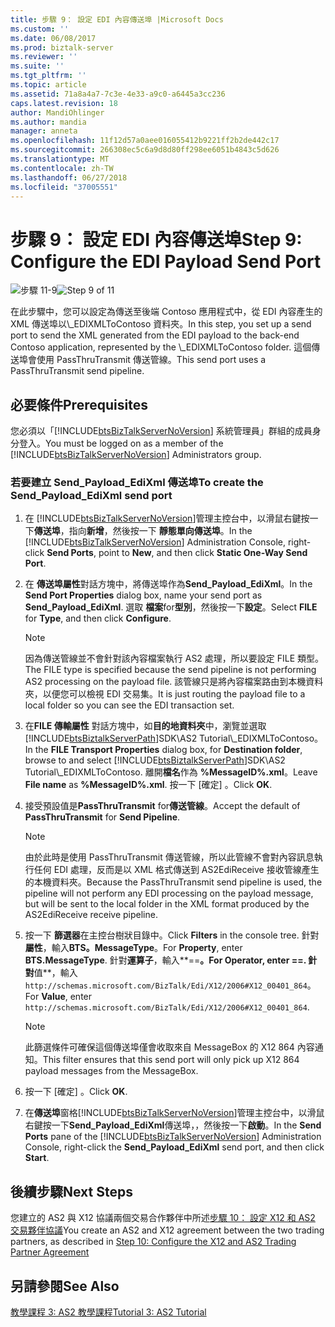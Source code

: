 ```yaml
---
title: 步驟 9： 設定 EDI 內容傳送埠 |Microsoft Docs
ms.custom: ''
ms.date: 06/08/2017
ms.prod: biztalk-server
ms.reviewer: ''
ms.suite: ''
ms.tgt_pltfrm: ''
ms.topic: article
ms.assetid: 71a8a4a7-7c3e-4e33-a9c0-a6445a3cc236
caps.latest.revision: 18
author: MandiOhlinger
ms.author: mandia
manager: anneta
ms.openlocfilehash: 11f12d57a0aee016055412b9221ff2b2de442c17
ms.sourcegitcommit: 266308ec5c6a9d8d80ff298ee6051b4843c5d626
ms.translationtype: MT
ms.contentlocale: zh-TW
ms.lasthandoff: 06/27/2018
ms.locfileid: "37005551"
---
```

# <a name="step-9-configure-the-edi-payload-send-port"></a><span data-ttu-id="9e1b1-102">步驟 9： 設定 EDI 內容傳送埠</span><span class="sxs-lookup"><span data-stu-id="9e1b1-102">Step 9: Configure the EDI Payload Send Port</span></span>
<span data-ttu-id="9e1b1-103">![步驟 11-9](../core/media/tut-step9-of-11.gif "Tut_Step9_of_11")</span><span class="sxs-lookup"><span data-stu-id="9e1b1-103">![Step 9 of 11](../core/media/tut-step9-of-11.gif "Tut_Step9_of_11")</span></span>  
  
 <span data-ttu-id="9e1b1-104">在此步驟中，您可以設定為傳送至後端 Contoso 應用程式中，從 EDI 內容產生的 XML 傳送埠以\\_EDIXMLToContoso 資料夾。</span><span class="sxs-lookup"><span data-stu-id="9e1b1-104">In this step, you set up a send port to send the XML generated from the EDI payload to the back-end Contoso application, represented by the \\_EDIXMLToContoso folder.</span></span> <span data-ttu-id="9e1b1-105">這個傳送埠會使用 PassThruTransmit 傳送管線。</span><span class="sxs-lookup"><span data-stu-id="9e1b1-105">This send port uses a PassThruTransmit send pipeline.</span></span>  
  
## <a name="prerequisites"></a><span data-ttu-id="9e1b1-106">必要條件</span><span class="sxs-lookup"><span data-stu-id="9e1b1-106">Prerequisites</span></span>  
 <span data-ttu-id="9e1b1-107">您必須以「[!INCLUDE[btsBizTalkServerNoVersion](../includes/btsbiztalkservernoversion-md.md)] 系統管理員」群組的成員身分登入。</span><span class="sxs-lookup"><span data-stu-id="9e1b1-107">You must be logged on as a member of the [!INCLUDE[btsBizTalkServerNoVersion](../includes/btsbiztalkservernoversion-md.md)] Administrators group.</span></span>  
  
### <a name="to-create-the-sendpayloadedixml-send-port"></a><span data-ttu-id="9e1b1-108">若要建立 Send_Payload_EdiXml 傳送埠</span><span class="sxs-lookup"><span data-stu-id="9e1b1-108">To create the Send_Payload_EdiXml send port</span></span>  
  
1. <span data-ttu-id="9e1b1-109">在 [!INCLUDE[btsBizTalkServerNoVersion](../includes/btsbiztalkservernoversion-md.md)]管理主控台中，以滑鼠右鍵按一下**傳送埠**，指向**新增**，然後按一下 **靜態單向傳送埠**。</span><span class="sxs-lookup"><span data-stu-id="9e1b1-109">In the [!INCLUDE[btsBizTalkServerNoVersion](../includes/btsbiztalkservernoversion-md.md)] Administration Console, right-click **Send Ports**, point to **New**, and then click **Static One-Way Send Port**.</span></span>  
  
2. <span data-ttu-id="9e1b1-110">在 **傳送埠屬性**對話方塊中，將傳送埠作為**Send_Payload_EdiXml**。</span><span class="sxs-lookup"><span data-stu-id="9e1b1-110">In the **Send Port Properties** dialog box, name your send port as **Send_Payload_EdiXml**.</span></span> <span data-ttu-id="9e1b1-111">選取 **檔案**for**型別**，然後按一下**設定**。</span><span class="sxs-lookup"><span data-stu-id="9e1b1-111">Select **FILE** for **Type**, and then click **Configure**.</span></span>  
  
   > [!NOTE]
   >  <span data-ttu-id="9e1b1-112">因為傳送管線並不會針對該內容檔案執行 AS2 處理，所以要設定 FILE 類型。</span><span class="sxs-lookup"><span data-stu-id="9e1b1-112">The FILE type is specified because the send pipeline is not performing AS2 processing on the payload file.</span></span> <span data-ttu-id="9e1b1-113">該管線只是將內容檔案路由到本機資料夾，以便您可以檢視 EDI 交易集。</span><span class="sxs-lookup"><span data-stu-id="9e1b1-113">It is just routing the payload file to a local folder so you can see the EDI transaction set.</span></span>  
  
3. <span data-ttu-id="9e1b1-114">在**FILE 傳輸屬性** 對話方塊中，如**目的地資料夾**中，瀏覽並選取[!INCLUDE[btsBiztalkServerPath](../includes/btsbiztalkserverpath-md.md)]SDK\AS2 Tutorial\\_EDIXMLToContoso。</span><span class="sxs-lookup"><span data-stu-id="9e1b1-114">In the **FILE Transport Properties** dialog box, for **Destination folder**, browse to and select [!INCLUDE[btsBiztalkServerPath](../includes/btsbiztalkserverpath-md.md)]SDK\AS2 Tutorial\\_EDIXMLToContoso.</span></span> <span data-ttu-id="9e1b1-115">離開**檔名**作為 **%MessageID%.xml**。</span><span class="sxs-lookup"><span data-stu-id="9e1b1-115">Leave **File name** as **%MessageID%.xml**.</span></span> <span data-ttu-id="9e1b1-116">按一下 [確定] 。</span><span class="sxs-lookup"><span data-stu-id="9e1b1-116">Click **OK**.</span></span>  
  
4. <span data-ttu-id="9e1b1-117">接受預設值是**PassThruTransmit** for**傳送管線**。</span><span class="sxs-lookup"><span data-stu-id="9e1b1-117">Accept the default of **PassThruTransmit** for **Send Pipeline**.</span></span>  
  
   > [!NOTE]
   >  <span data-ttu-id="9e1b1-118">由於此時是使用 PassThruTransmit 傳送管線，所以此管線不會對內容訊息執行任何 EDI 處理，反而是以 XML 格式傳送到 AS2EdiReceive 接收管線產生的本機資料夾。</span><span class="sxs-lookup"><span data-stu-id="9e1b1-118">Because the PassThruTransmit send pipeline is used, the pipeline will not perform any EDI processing on the payload message, but will be sent to the local folder in the XML format produced by the AS2EdiReceive receive pipeline.</span></span>  
  
5. <span data-ttu-id="9e1b1-119">按一下 **篩選器**在主控台樹狀目錄中。</span><span class="sxs-lookup"><span data-stu-id="9e1b1-119">Click **Filters** in the console tree.</span></span> <span data-ttu-id="9e1b1-120">針對**屬性**，輸入**BTS。MessageType**。</span><span class="sxs-lookup"><span data-stu-id="9e1b1-120">For **Property**, enter **BTS.MessageType**.</span></span> <span data-ttu-id="9e1b1-121">針對**運算子**，輸入**==**。</span><span class="sxs-lookup"><span data-stu-id="9e1b1-121">For **Operator**, enter **==**.</span></span> <span data-ttu-id="9e1b1-122">針對**值**，輸入`http://schemas.microsoft.com/BizTalk/Edi/X12/2006#X12_00401_864`。</span><span class="sxs-lookup"><span data-stu-id="9e1b1-122">For **Value**, enter `http://schemas.microsoft.com/BizTalk/Edi/X12/2006#X12_00401_864`.</span></span>  
  
   > [!NOTE]
   >  <span data-ttu-id="9e1b1-123">此篩選條件可確保這個傳送埠僅會收取來自 MessageBox 的 X12 864 內容通知。</span><span class="sxs-lookup"><span data-stu-id="9e1b1-123">This filter ensures that this send port will only pick up X12 864 payload messages from the MessageBox.</span></span>  
  
6. <span data-ttu-id="9e1b1-124">按一下 [確定] 。</span><span class="sxs-lookup"><span data-stu-id="9e1b1-124">Click **OK**.</span></span>  
  
7. <span data-ttu-id="9e1b1-125">在**傳送埠**窗格[!INCLUDE[btsBizTalkServerNoVersion](../includes/btsbiztalkservernoversion-md.md)]管理主控台中，以滑鼠右鍵按一下**Send_Payload_EdiXml**傳送埠，，然後按一下**啟動**。</span><span class="sxs-lookup"><span data-stu-id="9e1b1-125">In the **Send Ports** pane of the [!INCLUDE[btsBizTalkServerNoVersion](../includes/btsbiztalkservernoversion-md.md)] Administration Console, right-click the **Send_Payload_EdiXml** send port, and then click **Start**.</span></span>  
  
## <a name="next-steps"></a><span data-ttu-id="9e1b1-126">後續步驟</span><span class="sxs-lookup"><span data-stu-id="9e1b1-126">Next Steps</span></span>  
 <span data-ttu-id="9e1b1-127">您建立的 AS2 與 X12 協議兩個交易合作夥伴中所述[步驟 10： 設定 X12 和 AS2 交易夥伴協議](../core/step-10-configure-the-x12-and-as2-trading-partner-agreement.md)</span><span class="sxs-lookup"><span data-stu-id="9e1b1-127">You create an AS2 and X12 agreement between the two trading partners, as described in [Step 10: Configure the X12 and AS2 Trading Partner Agreement](../core/step-10-configure-the-x12-and-as2-trading-partner-agreement.md)</span></span>  
  
## <a name="see-also"></a><span data-ttu-id="9e1b1-128">另請參閱</span><span class="sxs-lookup"><span data-stu-id="9e1b1-128">See Also</span></span>  
 [<span data-ttu-id="9e1b1-129">教學課程 3: AS2 教學課程</span><span class="sxs-lookup"><span data-stu-id="9e1b1-129">Tutorial 3: AS2 Tutorial</span></span>](../core/tutorial-3-as2-tutorial.md)